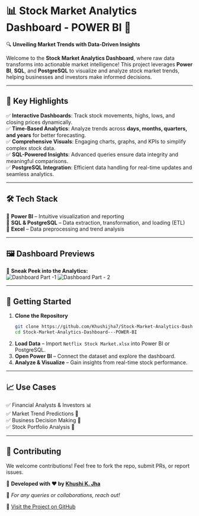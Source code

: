 # 📊 Stock Market Analytics Dashboard - POWER BI 🚀  

🔍 **Unveiling Market Trends with Data-Driven Insights**  

Welcome to the **Stock Market Analytics Dashboard**, where raw data transforms into actionable market intelligence! This project leverages **Power BI**, **SQL**, and **PostgreSQL** to visualize and analyze stock market trends, helping businesses and investors make informed decisions.  

---

## 📌 Key Highlights  
✅ **Interactive Dashboards**: Track stock movements, highs, lows, and closing prices dynamically.  
✅ **Time-Based Analytics**: Analyze trends across **days, months, quarters, and years** for better forecasting.  
✅ **Comprehensive Visuals**: Engaging charts, graphs, and KPIs to simplify complex stock data.  
✅ **SQL-Powered Insights**: Advanced queries ensure data integrity and meaningful comparisons.  
✅ **PostgreSQL Integration**: Efficient data handling for real-time updates and seamless analytics.  

---

## 🛠️ Tech Stack  
🔹 **Power BI** – Intuitive visualization and reporting  
🔹 **SQL & PostgreSQL** – Data extraction, transformation, and loading (ETL)  
🔹 **Excel** – Data preprocessing and trend analysis  

---

## 🖼️ Dashboard Previews  
📸 **Sneak Peek into the Analytics:**  
![Dashboard Part -1](https://github.com/user-attachments/assets/6ca62672-fcb4-425d-a7c7-05a2362ef23c)
![Dashboard Part - 2](https://github.com/user-attachments/assets/e861a824-7cc4-4438-992f-fff00c6ba1c9)


---

## 🚀 Getting Started  
1. **Clone the Repository**  
   ```sh
   git clone https://github.com/Khushijha7/Stock-Market-Analytics-Dashboard---POWER-BI.git
   cd Stock-Market-Analytics-Dashboard---POWER-BI
   ```
2. **Load Data** – Import `Netflix Stock Market.xlsx` into Power BI or PostgreSQL.  
3. **Open Power BI** – Connect the dataset and explore the dashboard.  
4. **Analyze & Visualize** – Gain insights from real-time stock performance.  

---

## 📈 Use Cases  
✅ Financial Analysts & Investors 📊  
✅ Market Trend Predictions 📅  
✅ Business Decision Making 📢  
✅ Stock Portfolio Analysis 📌  

---

## 🤝 Contributing  
We welcome contributions! Feel free to fork the repo, submit PRs, or report issues.  

📧 **Developed with ❤️ by [Khushi K. Jha](https://github.com/Khushijha7)**  

📩 *For any queries or collaborations, reach out!*  

🔗 [Visit the Project on GitHub](https://github.com/Khushijha7/Stock-Market-Analytics-Dashboard---POWER-BI)  


